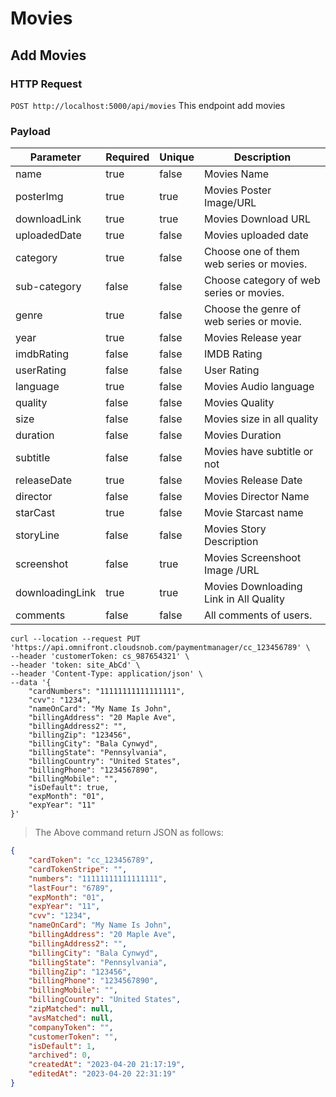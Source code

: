 # Movies
## Add Movies
### HTTP Request
`POST http://localhost:5000/api/movies`
This endpoint add movies
### Payload

|Parameter |Required | Unique | Description |
|----------|---------|--------|-------------|
|name      |true     |false   |Movies Name  |
|posterImg |true     |true    |Movies Poster Image/URL |
|downloadLink|true   |true    |Movies Download URL  |
|uploadedDate|true  |false |Movies uploaded date|
|category|true|false|Choose one of them web series or movies. |
|sub-category|false|false|Choose category of web series or movies.|
|genre|true|false|Choose the genre of web series or movie.|
|year|true|false|Movies Release year|
|imdbRating|false|false|IMDB Rating|
|userRating|false|false|User Rating|
|language|true|false|Movies Audio language|
|quality|false|false|Movies Quality|
|size|false|false|Movies size in all quality|
|duration|false|false|Movies Duration|
|subtitle|false|false|Movies have subtitle or not|
|releaseDate|true|false|Movies Release Date|
|director|false|false|Movies Director Name|
|starCast|true|false|Movie Starcast name|
|storyLine|false|false|Movies Story Description|
|screenshot|false|true|Movies Screenshoot Image /URL|
|downloadingLink|true|true|Movies Downloading Link in All Quality|
|comments|false|false|All comments of users.|

```shell
curl --location --request PUT 'https://api.omnifront.cloudsnob.com/paymentmanager/cc_123456789' \
--header 'customerToken: cs_987654321' \
--header 'token: site_AbCd' \
--header 'Content-Type: application/json' \
--data '{
    "cardNumbers": "11111111111111111",
    "cvv": "1234",
    "nameOnCard": "My Name Is John",
    "billingAddress": "20 Maple Ave",
    "billingAddress2": "",
    "billingZip": "123456",
    "billingCity": "Bala Cynwyd",
    "billingState": "Pennsylvania",
    "billingCountry": "United States",
    "billingPhone": "1234567890",
    "billingMobile": "",
    "isDefault": true,
    "expMonth": "01",
    "expYear": "11"
}'
```

> The Above command return JSON as follows:
```json
{
    "cardToken": "cc_123456789",
    "cardTokenStripe": "",
    "numbers": "11111111111111111",
    "lastFour": "6789",
    "expMonth": "01",
    "expYear": "11",
    "cvv": "1234",
    "nameOnCard": "My Name Is John",
    "billingAddress": "20 Maple Ave",
    "billingAddress2": "",
    "billingCity": "Bala Cynwyd",
    "billingState": "Pennsylvania",
    "billingZip": "123456",
    "billingPhone": "1234567890",
    "billingMobile": "",
    "billingCountry": "United States",
    "zipMatched": null,
    "avsMatched": null,
    "companyToken": "",
    "customerToken": "",
    "isDefault": 1,
    "archived": 0,
    "createdAt": "2023-04-20 21:17:19",
    "editedAt": "2023-04-20 22:31:19"
}
```




